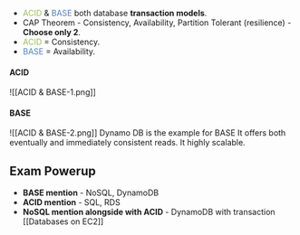 - <font color="#9bbb59">ACID</font> & <font color="#4f81bd">BASE</font> both database **transaction models**.
- CAP Theorem - Consistency, Availability, Partition Tolerant (resilience) - **Choose only 2**.
- <font color="#9bbb59">ACID</font> = Consistency.
- <font color="#4f81bd">BASE</font> = Availability.
#### ACID
![[ACID & BASE-1.png]]
#### BASE
![[ACID & BASE-2.png]]
Dynamo DB is the example for BASE
It offers both eventually and immediately consistent reads.
It highly scalable.
## Exam Powerup
- **BASE mention** - NoSQL, DynamoDB
- **ACID mention** - SQL, RDS
- **NoSQL mention alongside with ACID** - DynamoDB with transaction
[[Databases on EC2]]